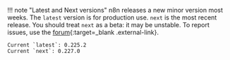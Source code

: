!!! note "Latest and Next versions"
	n8n releases a new minor version most weeks. The `latest` version is for production use. `next` is the most recent release. You should treat `next` as a beta: it may be unstable. To report issues, use the [forum](https://community.n8n.io/c/questions/12){:target=_blank .external-link}.

	Current `latest`: 0.225.2   
	Current `next`: 0.227.0
